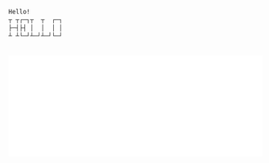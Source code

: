 ```
Hello!
┬ ┬┌─┐┬  ┬  ┌─┐
├─┤├┤ │  │  │ │
┴ ┴└─┘┴─┘┴─┘└─┘
```
<div align="center">
	<br>
		<img src="header.svg" width="800" height="200">
	<br>
</div>
